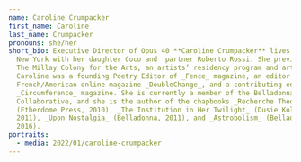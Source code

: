 ```yaml
---
name: Caroline Crumpacker
first_name: Caroline
last_name: Crumpacker
pronouns: she/her
short_bio: Executive Director of Opus 40 **Caroline Crumpacker** lives upstate
  New York with her daughter Coco and  partner Roberto Rossi. She previously ran
  The Millay Colony for the Arts, an artists’ residency program and arts center.
  Caroline was a founding Poetry Editor of _Fence_ magazine, an editor of the
  French/American online magazine _DoubleChange_, and a contributing editor for
  _Circumference_ magazine. She is currently a member of the Belladonna
  Collaborative, and she is the author of the chapbooks _Recherche Theories_
  (Etherdome Press, 2010), _The Institution in Her Twilight_ (Dusie Kollektiv,
  2011), _Upon Nostalgia_ (Belladonna, 2011), and _Astrobolism_ (Belladonna,
  2016).
portraits:
  - media: 2022/01/caroline-crumpacker
---
```


